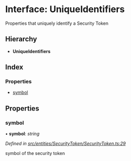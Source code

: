 # Interface: UniqueIdentifiers

Properties that uniquely identify a Security Token

## Hierarchy

* **UniqueIdentifiers**

## Index

### Properties

* [symbol](entities.securitytoken.uniqueidentifiers.md#symbol)

## Properties

###  symbol

• **symbol**: *string*

*Defined in [src/entities/SecurityToken/SecurityToken.ts:29](https://github.com/PolymathNetwork/polymath-sdk/blob/1abe1ae/src/entities/SecurityToken/SecurityToken.ts#L29)*

symbol of the security token
